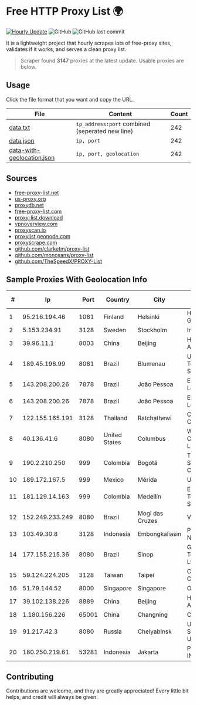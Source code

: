 
# Free HTTP Proxy List 🌍

[![Hourly Update](https://github.com/mertguvencli/http-proxy-list/actions/workflows/main.yml/badge.svg?branch=main)](https://github.com/mertguvencli/http-proxy-list/actions/workflows/main.yml)
![GitHub](https://img.shields.io/github/license/mertguvencli/http-proxy-list)
![GitHub last commit](https://img.shields.io/github/last-commit/mertguvencli/http-proxy-list)

It is a lightweight project that hourly scrapes lots of free-proxy sites, validates if it works, and serves a clean proxy list.


> Scraper found **3147** proxies at the latest update. Usable proxies are below.

## Usage

Click the file format that you want and copy the URL.


|File|Content|Count|
|----|-------|-----|
|[data.txt](https://raw.githubusercontent.com/mertguvencli/http-proxy-list/main/proxy-list/data.txt)|`ip_address:port` combined (seperated new line)|242|
|[data.json](https://raw.githubusercontent.com/mertguvencli/http-proxy-list/main/proxy-list/data.json)|`ip, port`|242|
|[data-with-geolocation.json](https://raw.githubusercontent.com/mertguvencli/http-proxy-list/main/proxy-list/data-with-geolocation.json)|`ip, port, geolocation`|242|

## Sources

* [free-proxy-list.net](https://free-proxy-list.net)
* [us-proxy.org](https://www.us-proxy.org)
* [proxydb.net](http://proxydb.net)
* [free-proxy-list.com](https://free-proxy-list.com/?page=&port=&type%5B%5D=http&type%5B%5D=https&up_time=0&search=Search)
* [proxy-list.download](https://www.proxy-list.download/HTTP)
* [vpnoverview.com](https://vpnoverview.com/privacy/anonymous-browsing/free-proxy-servers)
* [proxyscan.io](https://www.proxyscan.io)
* [proxylist.geonode.com](https://proxylist.geonode.com/api/proxy-list?limit=300&page=1&sort_by=lastChecked&sort_type=desc&protocols=http,https)
* [proxyscrape.com](https://api.proxyscrape.com/v2/?request=displayproxies&protocol=http&timeout=10000&country=all&ssl=all&anonymity=all)
* [github.com/clarketm/proxy-list](https://raw.githubusercontent.com/clarketm/proxy-list/master/proxy-list-raw.txt)
* [github.com/monosans/proxy-list](https://raw.githubusercontent.com/monosans/proxy-list/main/proxies/http.txt)
* [github.com/TheSpeedX/PROXY-List](https://raw.githubusercontent.com/TheSpeedX/PROXY-List/master/http.txt)


## Sample Proxies With Geolocation Info

|#|Ip|Port|Country|City|Internet Service Provider|
|-|--|----|-------|----|-------------------------|
|1|95.216.194.46|1081|Finland|Helsinki|Hetzner Online GmbH|
|2|5.153.234.91|3128|Sweden|Stockholm|Inter Connects Inc|
|3|39.96.11.1|8003|China|Beijing|Hangzhou Alibaba Advertising Co|
|4|189.45.198.99|8081|Brazil|Blumenau|Unifique TelecomunicaÔÔes SA|
|5|143.208.200.26|7878|Brazil|João Pessoa|Eternal VÔdeo Locadora Ltda|
|6|143.208.200.26|7878|Brazil|João Pessoa|Eternal VÔdeo Locadora Ltda|
|7|122.155.165.191|3128|Thailand|Ratchathewi|CAT Telecom Public Company Limited|
|8|40.136.41.6|8080|United States|Columbus|Windstream Communications LLC|
|9|190.2.210.250|999|Colombia|Bogotá|TV AZTECA SUCURSAL COLOMBIA|
|10|189.172.167.5|999|Mexico|Mérida|Uninet S.A. de C.V|
|11|181.129.14.163|999|Colombia|Medellín|EPM Telecomunicaciones S.A. E.S.P.|
|12|152.249.233.249|8080|Brazil|Mogi das Cruzes|Vivo|
|13|103.49.30.8|3128|Indonesia|Embongkaliasin|PT Pascal Solusi Nusantara|
|14|177.155.215.36|8080|Brazil|Sinop|Giga Byte Telecomunicacoes Ltda|
|15|59.124.224.205|3128|Taiwan|Taipei|Chunghwa Telecom Co., Ltd.|
|16|51.79.144.52|8000|Singapore|Singapore|OVH SAS|
|17|39.102.138.226|8889|China|Beijing|Hangzhou Alibaba Advertising Co|
|18|1.180.156.226|65001|China|Changning|Chinanet|
|19|91.217.42.3|8080|Russia|Chelyabinsk|Uralskie Kabelnye Seti Ltd. Verkhny Ufaley|
|20|180.250.219.61|53281|Indonesia|Jakarta|PT. TELKOM INDONESIA|



## Contributing

Contributions are welcome, and they are greatly appreciated! Every
little bit helps, and credit will always be given.

